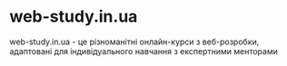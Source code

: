 # web-study.in.ua
 web-study.in.ua - це різноманітні онлайн-курси з веб-розробки, адаптовані для індивідуального навчання з експертними менторами
